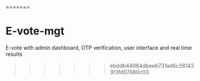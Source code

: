 
=======
# E-vote-mgt
E-vote with admin dashboard, OTP verification, user interface and real time results
>>>>>>> ebddb44984dbeeb731ad6c281423f3fd07680c03
